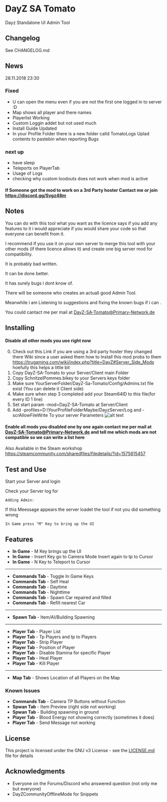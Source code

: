 # DayZ SA Tomato

Dayz Standalone UI Admin Tool



## Changelog

See CHANGELOG.md

## News

28.11.2018 23:30

### Fixed
- U can open the menu even if you are not the first one logged in to server :D
- Map shows all player and there names 
- Playerlist Working
- Custom Loggin addet but not used much
- Install Guide Updated
- In your Profile Folder there is a new folder calld TomatoLogs Uplad contents to pastebin when reporting Bugs
 ### next up
 - have sleep
 - Teleports on PlayerTab 
 - Usage of Logs
 - checking why custom loodouts does not work when mod is active

#### If Someone got the mod to work on a 3rd Party hoster Cantact me or join https://discord.gg/Svgz48m

##  Notes

You can do with this tool what you want as the licence says if you add any features to it i would appreciate if you would share your code so that everyone can benefit from it.

I recommend if you use it on your own server to merge this tool with your other mods (if there licence allows it) and create one big server mod for compatibility.

It is probably bad written.

It can be done better.

It has surely bugs i dont know of.

There will be someone who creates an actuall good Admin Tool.

Meanwhile i am Listening to suggestions 
and fixing the known bugs if i can .

You could cantact me per mail at DayZ-SA-Tomato@Primary-Network.de

## Installing
#### Disable all other mods you use right now

0. Check out this Link if you are using a 3rd party hoster they changed there Wiki since a user asked them how to Install this mod probs to them https://trugaming.com/wiki/index.php?title=DayZ#Server_Side_Mods hoefully this helps a little bit 
1. Copy DayZ-SA-Tomato to your Server/Client main Folder
2. Copy SchnitzelPommes.bikey to your Servers keys folder
3. Make sure YourServerFolder/DayZ-Sa-Tomato/Config/Admins.txt file exist (You can delete it Client side)
4. Make sure when step 3 completed add your Steam64ID to this file(for every ID 1 line)
5. Set start param -mod=DayZ-SA-Tomato at Server/Client 
6. Add -profiles=D:\YourProfileFolderMaybe/DayzServer/Log and -scrAllowFileWrite To your server Parameters
![alt text](https://steamuserimages-a.akamaihd.net/ugc/43117016076707122/9D374D1F7933C13B477EE6792A3735D9FFAC74B4/)

#### Enable all mods you disabled one by one again contact me per mail at DayZ-SA-Tomato@Primary-Network.de and tell me which mods are not compatible so we can write a list here

Also Available in the Steam workshop 
https://steamcommunity.com/sharedfiles/filedetails/?id=1575615457






## Test and Use

Start your Server and login

Check your Server log for 

```
Adding Admin:
```

If this Meessage appears the server loadet the tool if not you did something wrong

```
In Game press "M" Key to bring up the UI
```

## Features

* **In Game** - M Key brings up the UI
* **In Game** - Insert Key go to Camera Mode Insert again to tp to Cursor
* **In Game** - N Key to Teleport to Cursor

------------

* **Commands Tab** - Toggle In Game Keys
* **Commands Tab** - Self Heal
* **Commands Tab** - Daytime
* **Commands Tab** - Nighttime
* **Commands Tab** - Spawn Car repaired and filled
* **Commands Tab** - Refill nearest Car

------------

* **Spawn Tab** - Item/AI/Building Spawning 

------------

* **Player Tab** - Player List
* **Player Tab** - Tp Players and tp to Players
* **Player Tab** - Strip Player
* **Player Tab** - Position of Player
* **Player Tab** - Disable Stamina for specific Player 
* **Player Tab** - Heal Player
* **Player Tab** - Kill Player

------------

* **Map Tab** - Shows Location of all Players on the Map


### Known Issues
* **Commands Tab** - Camera TP Buttons without Function
* **Spwan Tab** - Item Preview (right side not working)
* **Spwan Tab** - Building spawning in ground
* **Player Tab** - Blood Energy not showing correctly (sometimes it does)
* **Player Tab** - Send Message not working

## License

This project is licensed under the GNU v3 License - see the [LICENSE.md](LICENSE.md) file for details

## Acknowledgments

* Everyone on the Forums/Discord who answered question (not only me but everyone)
* DayZCommunityOfflineMode for Snippets

